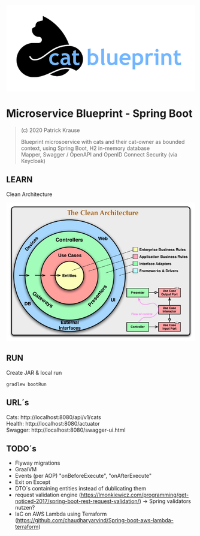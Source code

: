 ![Logo](https://github.com/PKrause79/blueprint-spring-boot/blob/master/cat-blueprint-logo.png)

# Microservice Blueprint - Spring Boot
>
> (c) 2020 Patrick Krause
>
> Blueprint microsoervice with cats and their cat-owner as bounded context, using Spring Boot, H2 in-memory database<br>
> Mapper, Swagger / OpenAPI and OpenID Connect Security (via Keycloak)<br>

## LEARN
Clean Architecture

![Logo](https://github.com/PKrause79/blueprint-spring-boot/blob/master/CleanArchitecture.jpg)

## RUN


Create JAR & local run
```
gradlew bootRun
```

## URL´s 

Cats: http://localhost:8080/api/v1/cats <br>
Health: http://localhost:8080/actuator <br>
Swagger: http://localhost:8080/swagger-ui.html <br>


## TODO´s
* Flyway migrations
* GraalVM
* Events (per AOP) "onBeforeExecute", "onAfterExecute"
* Exit on Except
* DTO´s containing entities instead of dublicating them
* request validation engine (https://lmonkiewicz.com/programming/get-noticed-2017/spring-boot-rest-request-validation/) -> Spring validators nutzen?
* IaC on AWS Lambda using Terraform (https://github.com/chaudharyarvind/Spring-boot-aws-lambda-terraform)

